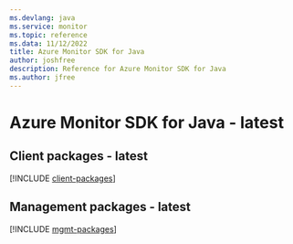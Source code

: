 ```yaml
---
ms.devlang: java
ms.service: monitor
ms.topic: reference
ms.data: 11/12/2022
title: Azure Monitor SDK for Java
author: joshfree
description: Reference for Azure Monitor SDK for Java
ms.author: jfree
---
```

# Azure Monitor SDK for Java - latest

## Client packages - latest
[!INCLUDE [client-packages](monitor-client-index.md)]
## Management packages - latest
[!INCLUDE [mgmt-packages](monitor-mgmt-index.md)]
